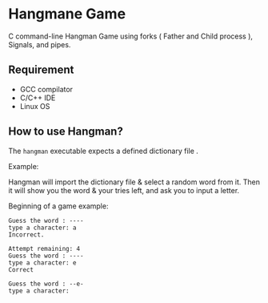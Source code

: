# Hangmane Game
C command-line Hangman Game using forks ( Father and Child process ), Signals, and pipes.

## Requirement

- GCC compilator
- C/C++ IDE
- Linux OS

## How to use Hangman?

The `hangman` executable expects a defined dictionary file .

Example:

Hangman will import the dictionary file & select a random word from it. Then it will show you the word & your tries left, and ask you to input a letter.

Beginning of a game example:

```
Guess the word : ----
type a character: a
Incorrect.

Attempt remaining: 4
Guess the word : ----
type a character: e
Correct

Guess the word : --e-
type a character:
```
